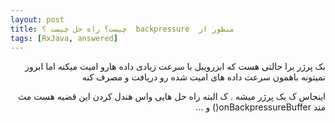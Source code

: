 ```yaml
---
layout: post
title: ‫منظور از  backpressure  چیست؟ راه حل چیست ؟
tags: [RxJava, answered]
---
```




<!-- comment #671105445 -->
<div dir="rtl"/>
بک پرژر برا حالتی هست که ابزرویبل با سرعت زیادی داده هارو امیت میکنه 
اما ابزور نمیتونه باهمون سرعت داده های امیت شده رو دریافت و مصرف کنه 

اینجاس ک بک پرژر میشه .
  ک البته راه حل هایی واس هندل کردن این قضیه هست مث متد  onBackpressureBuffer()   و ...
